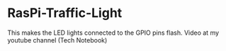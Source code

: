 # RasPi-Traffic-Light
This makes the LED lights connected to the GPIO pins flash. Video at my youtube channel (Tech Notebook)
